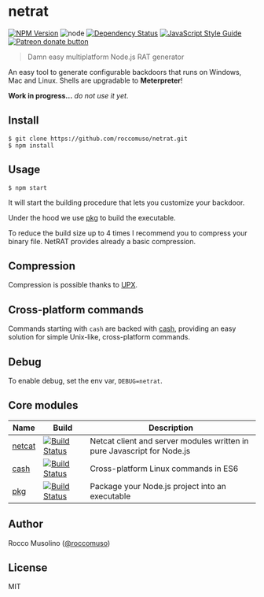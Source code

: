 # netrat

[![NPM Version](https://img.shields.io/npm/v/netrat.svg)](https://www.npmjs.com/package/netrat)
![node](https://img.shields.io/node/v/netrat.svg)
[![Dependency Status](https://david-dm.org/roccomuso/netrat.png)](https://david-dm.org/roccomuso/netrat)
[![JavaScript Style Guide](https://img.shields.io/badge/code_style-standard-brightgreen.svg)](https://standardjs.com)
<span class="badge-patreon"><a href="https://patreon.com/roccomuso" title="Donate to this project using Patreon"><img src="https://img.shields.io/badge/patreon-donate-yellow.svg" alt="Patreon donate button" /></a></span>

> Damn easy multiplatform Node.js RAT generator

An easy tool to generate configurable backdoors that runs on Windows, Mac and Linux. Shells are upgradable to **Meterpreter**!

**Work in progress...** *do not use it yet*.

## Install

    $ git clone https://github.com/roccomuso/netrat.git
    $ npm install

## Usage

    $ npm start

It will start the building procedure that lets you customize your backdoor.

Under the hood we use [pkg](https://github.com/zeit/pkg) to build the executable.

To reduce the build size up to 4 times I recommend you to compress your binary file.
NetRAT provides already a basic compression.

## Compression

Compression is possible thanks to [UPX](https://github.com/roccomuso/upx).

## Cross-platform commands

Commands starting with `cash` are backed with [cash](https://github.com/dthree/cash), providing an easy solution for simple Unix-like, cross-platform commands.

## Debug

To enable debug, set the env var, `DEBUG=netrat`.

## Core modules

| Name | Build | Description |
|------|-------|-------------|
| [netcat](https://github.com/roccomuso/netcat) | [![Build Status](https://travis-ci.org/roccomuso/netcat.svg?branch=master)](https://travis-ci.org/roccomuso/netcat) | Netcat client and server modules written in pure Javascript for Node.js |
| [cash](https://github.com/dthree/cash) | [![Build Status](https://travis-ci.org/dthree/cash.svg)](https://travis-ci.org/dthree/cash/) | Cross-platform Linux commands in ES6 |
| [pkg](https://github.com/zeit/pkg) | [![Build Status](https://travis-ci.org/zeit/pkg.svg?branch=master)](https://travis-ci.org/zeit/pkg) | Package your Node.js project into an executable |

## Author

Rocco Musolino ([@roccomuso](https://twitter.com/roccomuso))

## License

MIT

